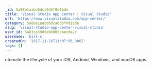 ```yaml
---
_id: 5a88e1aabd6dca0d5f0d1bde
title: 'Visual Studio App Center | Visual Studio'
url: 'https://www.visualstudio.com/app-center/'
category: 5a88e1aabd6dca0d5f0d1bde
slug: 'visual-studio-app-center-visual-studio'
user_id: 5a83ce59d6eb0005c4ecda2c
username: 'bill-s'
createdOn: '2017-11-16T11:07:56.000Z'
tags: []
---
```


utomate the lifecycle of your iOS, Android, Windows, and macOS apps. 

